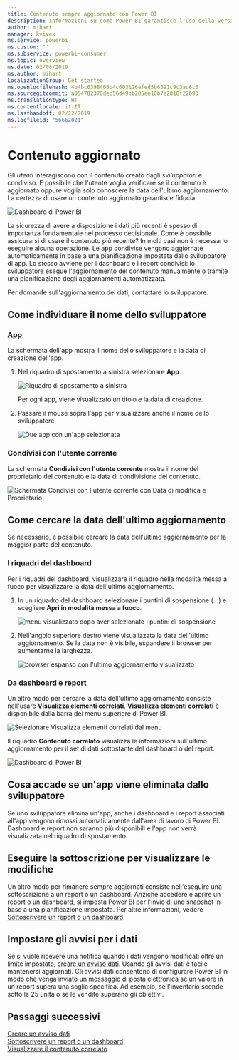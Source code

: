 ```yaml
---
title: Contenuto sempre aggiornato con Power BI
description: Informazioni su come Power BI garantisce l'uso della versione più recente di dati, report, dashboard e app.
author: mihart
manager: kvivek
ms.service: powerbi
ms.custom: ''
ms.subservice: powerbi-consumer
ms.topic: overview
ms.date: 02/08/2019
ms.author: mihart
LocalizationGroup: Get started
ms.openlocfilehash: 4b4bc6398466b4c603126efed5b6591c9c3ad6c0
ms.sourcegitcommit: a054782370dec56d49bb205ee10b7e2018f22693
ms.translationtype: HT
ms.contentlocale: it-IT
ms.lasthandoff: 02/22/2019
ms.locfileid: "56662021"
---
```

# <a name="your-content-is-up-to-date"></a>Contenuto aggiornato
Gli *utenti* interagiscono con il contenuto creato dagli *sviluppatori* e condiviso. È possibile che l'utente voglia verificare se il contenuto è aggiornato oppure voglia solo conoscere la data dell'ultimo aggiornamento. La certezza di usare un contenuto aggiornato garantisce fiducia.  
 
![Dashboard di Power BI](media/end-user-consumer/power-bi-service.png)


La sicurezza di avere a disposizione i dati più recenti è spesso di importanza fondamentale nel processo decisionale. Come è possibile assicurarsi di usare il contenuto più recente? In molti casi non è necessario eseguire alcuna operazione. Le app condivise vengono aggiornate automaticamente in base a una pianificazione impostata dallo sviluppatore di app. Lo stesso avviene per i dashboard e i report condivisi: lo sviluppatore esegue l'aggiornamento del contenuto manualmente o tramite una pianificazione degli aggiornamenti automatizzata.  

Per domande sull'aggiornamento dei dati, contattare lo sviluppatore.

## <a name="how-to-locate-the-name-of-the-designer"></a>Come individuare il nome dello sviluppatore

### <a name="apps"></a>App

La schermata dell'app mostra il nome dello sviluppatore e la data di creazione dell'app.  

1. Nel riquadro di spostamento a sinistra selezionare **App**.

    ![Riquadro di spostamento a sinistra](media/end-user-fresh/power-bi-nav-apps.png)

    Per ogni app, viene visualizzato un titolo e la data di creazione. 

2. Passare il mouse sopra l'app per visualizzare anche il nome dello sviluppatore. 

    ![Due app con un'app selezionata](media/end-user-fresh/power-bi-app.png)


### <a name="shared-with-me"></a>Condivisi con l'utente corrente
La schermata **Condivisi con l'utente corrente** mostra il nome del proprietario del contenuto e la data di condivisione del contenuto.

![Schermata Condivisi con l'utente corrente con Data di modifica e Proprietario](media/end-user-fresh/power-bi-shared-new.png) 


## <a name="how-to-look-up-the-last-refresh-date"></a>Come cercare la data dell'ultimo aggiornamento
Se necessario, è possibile cercare la data dell'ultimo aggiornamento per la maggior parte del contenuto. 

### <a name="dashboard-tiles"></a>I riquadri del dashboard
Per i riquadri del dashboard, visualizzare il riquadro nella modalità messa a fuoco per visualizzare la data dell'ultimo aggiornamento.

1. In un riquadro del dashboard selezionare i puntini di sospensione (...) e scegliere **Apri in modalità messa a fuoco**.

    ![menu visualizzato dopo aver selezionato i puntini di sospensione](media/end-user-fresh/power-bi-focus.png)

2. Nell'angolo superiore destro viene visualizzata la data dell'ultimo aggiornamento. Se la data non è visibile, espandere il browser per aumentarne la larghezza. 

    ![browser espanso con l'ultimo aggiornamento visualizzato](media/end-user-fresh/power-bi-last-refresh2.png)

### <a name="from-dashboards-and-reports"></a>Da dashboard e report
Un altro modo per cercare la data dell'ultimo aggiornamento consiste nell'usare **Visualizza elementi correlati**.  **Visualizza elementi correlati** è disponibile dalla barra dei menu superiore di Power BI.

![Selezionare Visualizza elementi correlati dal menu](media/end-user-fresh/power-bi-view-related.png)

Il riquadro **Contenuto correlato** visualizza le informazioni sull'ultimo aggiornamento per il set di dati sottostante del dashboard o del report.

![Dashboard di Power BI](media/end-user-fresh/power-bi-last-refresh.png)

## <a name="what-happens-if-an-app-is-deleted-by-the-designer"></a>Cosa accade se un'app viene eliminata dallo sviluppatore

Se uno sviluppatore elimina un'app, anche i dashboard e i report associati all'app vengono rimossi automaticamente dall'area di lavoro di Power BI. Dashboard e report non saranno più disponibili e l'app non verrà visualizzata nel riquadro di spostamento.


## <a name="subscribe-to-see-changes"></a>Eseguire la sottoscrizione per visualizzare le modifiche
Un altro modo per rimanere sempre aggiornati consiste nell'eseguire una sottoscrizione a un report o un dashboard. Anziché accedere e aprire un report o un dashboard, si imposta Power BI per l'invio di uno snapshot in base a una pianificazione impostata.  Per altre informazioni, vedere [Sottoscrivere un report o un dashboard](end-user-subscribe.md).

## <a name="set-data-alerts"></a>Impostare gli avvisi per i dati
Se si vuole ricevere una notifica quando i dati vengono modificati oltre un limite impostato, [creare un avviso dati](end-user-alerts.md).  Usando gli avvisi dati è facile mantenersi aggiornati. Gli avvisi dati consentono di configurare Power BI in modo che venga inviato un messaggio di posta elettronica se un valore in un report supera una soglia specifica.  Ad esempio, se l'inventario scende sotto le 25 unità o se le vendite superano gli obiettivi.  

## <a name="next-steps"></a>Passaggi successivi
[Creare un avviso dati](end-user-alerts.md)    
[Sottoscrivere un report o un dashboard](end-user-subscribe.md)    
[Visualizzare il contenuto correlato](end-user-related.md)    
